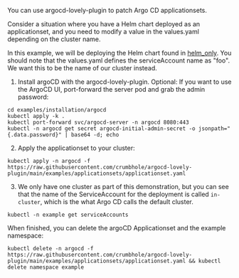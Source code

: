 You can use argocd-lovely-plugin to patch Argo CD applicationsets.

Consider a situation where you have a Helm chart deployed as an applicationset, and you need to modify a value in the values.yaml depending on the cluster name.

In this example, we will be deploying the Helm chart found in [helm_only](../examples/applicationsets/helm_only). You should note that the values.yaml defines the serviceAccount name as "foo". We want this to be the name of our cluster instead.

1. Install argoCD with the argocd-lovely-plugin. Optional: If you want to use the ArgoCD UI, port-forward the server pod and grab the admin password:
```
cd examples/installation/argocd
kubectl apply -k .
kubectl port-forward svc/argocd-server -n argocd 8080:443
kubectl -n argocd get secret argocd-initial-admin-secret -o jsonpath="{.data.password}" | base64 -d; echo
```

2. Apply the applicationset to your cluster:
```
kubectl apply -n argocd -f https://raw.githubusercontent.com/crumbhole/argocd-lovely-plugin/main/examples/applicationsets/applicationset.yaml
```

3. We only have one cluster as part of this demonstration, but you can see that the name of the ServiceAccount for the deployment is called `in-cluster`, which is the what Argo CD calls the default cluster.
```
kubectl -n example get serviceAccounts
```

When finished, you can delete the argoCD Applicationset and the example namespace:
```
kubectl delete -n argocd -f https://raw.githubusercontent.com/crumbhole/argocd-lovely-plugin/main/examples/applicationsets/applicationset.yaml && kubectl delete namespace example
```